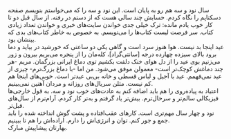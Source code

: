 <!-- 
.. title: سال گذشته
.. slug: last-persian-year
.. date: 2015-03-17 17:55:30 UTC+01:00
.. tags: 
.. category: 
.. link: 
.. description: 
.. type: text
-->

سال نود و سه هم رو به پایان است. این نود و سه را که می‌خواستم بنویسم صفحه دسکتاپم را نگاه کردم. حسابش چند سالی هست که از دستم در رفته. از سال قبل دو تا کار خوب یادم مانده: ترک خیلی جدی خواندن سایت‌های خبری و خواندن تعداد زیادی کتاب. سر فرصت لیست کتاب‌ها را می‌نویسم. به خصوص به خاطر کتاب‌های بدی که بینشان بود.  
عید اینجا بد نیست. هوا هنوز سرد است و گاهی یکی دو ساعتی که خورشید در بیاید و دما برود بالای سیزده چهارده درجه [سانتی‌گراد]، کله‌مان را از پنجره می‌بریم بیرون و زور می‌زنیم بوی عید را از دل هوای خنک دلفت بکشیم توی دماغ ایرانی بزرگمان. مریم -هر چند دماغش کوچک‌تر است- معمولن موفق می‌شود. من اما -با دماغ بزرگ‌ترم- چیزی از عید نمی‌فهمم. عید با آجیل و لباس قسطی و خانه بی‌بی عیدتر است. خوبی‌های اینجا هم کم نیست. مثلن سریال‌های روزانه و مردان آهنین نمی‌بینیم.  
اعتیاد به پیاده‌روی را هم باید اضافه کنم به عادت‌های خوب نود و سه. به قول خارجی‌ها فیزیکالی سالم‌تر و سرحال‌ترم. بیش‌تر یاد گرفتم و به‌تر کار کردم. آرام‌ترم از سال‌های قبل‌تر.  
نود و چهار سال مهم‌تری است. کارهای عقب‌افتاده و پشت گوش انداخته شده را باید جمع و جور کنم. توان و انرژی‌اش را دارم. اراده‌اش را هم تا ببینیم.  
بهارتان پیشاپیش مبارک.
